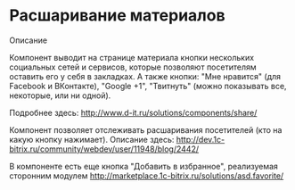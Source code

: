 # Расшаривание материалов

Описание 

Компонент выводит на странице материала кнопки нескольких социальных сетей и сервисов, которые позволяют посетителям оставить его у себя в закладках. А также кнопки: "Мне нравится" (для Facebook и ВКонтакте), "Google +1", "Твитнуть" (можно показывать все, некоторые, или ни одной). 

Подробнее здесь: http://www.d-it.ru/solutions/components/share/ 

Компонент позволяет отслеживать расшаривания посетителей (кто на какую кнопку нажимает). Описание здесь: http://dev.1c-bitrix.ru/community/webdev/user/11948/blog/2442/ 

В компоненте есть еще кнопка "Добавить в избранное", реализуемая сторонним модулем http://marketplace.1c-bitrix.ru/solutions/asd.favorite/
